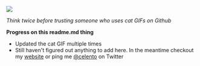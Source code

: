 ![](https://media1.tenor.com/images/4d7dbf1e601a83d0e7499dca5edd7be4/tenor.gif?itemid=13168073)

*Think twice before trusting someone who uses cat GIFs on Github*

**Progress on this readme.md thing**
- Updated the cat GIF multiple times
- Still haven't figured out anything to add here. In the meantime checkout my [website](celento.me) or ping me [@celento](https://www.twitter.com/celento) on Twitter
